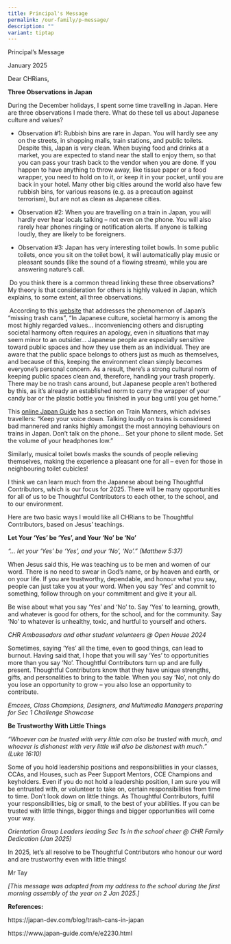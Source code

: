 ```yaml
---
title: Principal's Message
permalink: /our-family/p-message/
description: ""
variant: tiptap
---
```

<p>Principal’s Message</p>
<p>January 2025</p>
<p>Dear CHRians,</p>
<p><strong>Three Observations in Japan</strong>
</p>
<p>During the December holidays, I spent some time travelling in Japan. Here
are three observations I made there. What do these tell us about Japanese
culture and values?</p>
<ul data-tight="true" class="tight">
<li>
<p>Observation #1: Rubbish bins are rare in Japan. You will hardly see any
on the streets, in shopping malls, train stations, and public toilets.
Despite this, Japan is very clean. When buying food and drinks at a market,
you are expected to stand near the stall to enjoy them, so that you can
pass your trash back to the vendor when you are done. If you happen to
have anything to throw away, like tissue paper or a food wrapper, you need
to hold on to it, or keep it in your pocket, until you are back in your
hotel. Many other big cities around the world also have few rubbish bins,
for various reasons (e.g. as a precaution against terrorism), but are not
as clean as Japanese cities.</p>
</li>
<li>
<p>Observation #2: When you are travelling on a train in Japan, you will
hardly ever hear locals talking – not even on the phone. You will also
rarely hear phones ringing or notification alerts. If anyone is talking
loudly, they are likely to be foreigners.</p>
</li>
<li>
<p>Observation #3: Japan has very interesting toilet bowls. In some public
toilets, once you sit on the toilet bowl, it will automatically play music
or pleasant sounds (like the sound of a flowing stream), while you are
answering nature’s call.</p>
</li>
</ul>
<p>&nbsp;Do you think there is a common thread linking these three observations?
My theory is that consideration for others is highly valued in Japan, which
explains, to some extent, all three observations.</p>
<p>&nbsp;According to this <a href="https://japan-dev.com/blog/trash-cans-in-japan" rel="noopener noreferrer nofollow" target="_blank">website</a> that addresses
the phenomenon of Japan’s “missing trash cans”, “In Japanese culture, societal
harmony is among the most highly regarded values… inconveniencing others
and disrupting societal harmony often requires an apology, even in situations
that may seem minor to an outsider… Japanese people are especially sensitive
toward public spaces and how they use them as an individual. They are aware
that the public space belongs to others just as much as themselves, and
because of this, keeping the environment clean simply becomes everyone’s
personal concern. As a result, there’s a strong cultural norm of keeping
public spaces clean and, therefore, handling your trash properly. There
may be no trash cans around, but Japanese people aren’t bothered by this,
as it’s already an established norm to carry the wrapper of your candy
bar or the plastic bottle you finished in your bag until you get home.”</p>
<p>This <a href="https://www.japan-guide.com/e/e2230.html" rel="noopener noreferrer nofollow" target="_blank">online Japan Guide</a> has
a section on Train Manners, which advises travellers: “Keep your voice
down. Talking loudly on trains is considered bad mannered and ranks highly
amongst the most annoying behaviours on trains in Japan. Don’t talk on
the phone… Set your phone to silent mode. Set the volume of your headphones
low.”</p>
<p>Similarly, musical toilet bowls masks the sounds of people relieving themselves,
making the experience a pleasant one for all – even for those in neighbouring
toilet cubicles!</p>
<p>I think we can learn much from the Japanese about being Thoughtful Contributors,
which is our focus for 2025. There will be many opportunities for all of
us to be Thoughtful Contributors to each other, to the school, and to our
environment.</p>
<p>Here are two basic ways I would like all CHRians to be Thoughtful Contributors,
based on Jesus’ teachings.</p>
<p><strong>Let Your ‘Yes’ be ‘Yes’, and Your ‘No’ be ‘No’</strong>
</p>
<p><em>“… let your ‘Yes’ be ‘Yes’, and your ‘No’, ‘No’.” (Matthew 5:37)</em>
</p>
<p>When Jesus said this, He was teaching us to be men and women of our word.
There is no need to swear in God’s name, or by heaven and earth, or on
your life. If you are trustworthy, dependable, and honour what you say,
people can just take you at your word. When you say ‘Yes’ and commit to
something, follow through on your commitment and give it your all.</p>
<p>Be wise about what you say ‘Yes’ and ‘No’ to. Say ‘Yes’ to learning, growth,
and whatever is good for others, for the school, and for the community.
Say ‘No’ to whatever is unhealthy, toxic, and hurtful to yourself and others.</p>
<p><em>CHR Ambassadors and other student volunteers @ Open House 2024</em>
</p>
<p>Sometimes, saying ‘Yes’ all the time, even to good things, can lead to
burnout. Having said that, I hope that you will say ‘Yes’ to opportunities
more than you say ‘No’. Thoughtful Contributors turn up and are fully present.
Thoughtful Contributors know that they have unique strengths, gifts, and
personalities to bring to the table. When you say ‘No’, not only do you
lose an opportunity to grow – you also lose an opportunity to contribute.</p>
<p><em>Emcees, Class Champions, Designers, and Multimedia Managers preparing for Sec 1 Challenge Showcase</em>
</p>
<p><strong>Be Trustworthy With Little Things</strong>
</p>
<p><em>“Whoever can be trusted with very little can also be trusted with much, and whoever is dishonest with very little will also be dishonest with much.” (Luke 16:10)</em>
</p>
<p>Some of you hold leadership positions and responsibilities in your classes,
CCAs, and Houses, such as Peer Support Mentors, CCE Champions and keyholders.
Even if you do not hold a leadership position, I am sure you will be entrusted
with, or volunteer to take on, certain responsibilities from time to time.
Don’t look down on little things. As Thoughtful Contributors, fulfil your
responsibilities, big or small, to the best of your abilities. If you can
be trusted with little things, bigger things and bigger opportunities will
come your way.</p>
<p><em>Orientation Group Leaders leading Sec 1s in the school cheer @ CHR Family Dedication (Jan 2025)</em>
</p>
<p>In 2025, let’s all resolve to be Thoughtful Contributors who honour our
word and are trustworthy even with little things!</p>
<p>Mr Tay</p>
<p><em>[This message was adapted from my address to the school during the first morning assembly of the year on 2 Jan 2025.]</em>
</p>
<p><strong>References:</strong>
</p>
<p><a rel="noopener noreferrer nofollow" target="_blank">https://japan-dev.com/blog/trash-cans-in-japan</a>
</p>
<p><a rel="noopener noreferrer nofollow" target="_blank">https://www.japan-guide.com/e/e2230.html</a>
</p>